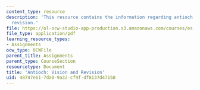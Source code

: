 ```yaml
---
content_type: resource
description: 'This resource contains the information regarding antioch: vision and
  revision.'
file: https://ol-ocw-studio-app-production.s3.amazonaws.com/courses/es-291-learning-seminar-experiments-in-education-spring-2003/48747e617da09a32cf9fdf8137d47150_MITES_291S03_4a_antioch.pdf
file_type: application/pdf
learning_resource_types:
- Assignments
ocw_type: OCWFile
parent_title: Assignments
parent_type: CourseSection
resourcetype: Document
title: 'Antioch: Vision and Revision'
uid: 48747e61-7da0-9a32-cf9f-df8137d47150
---
```

